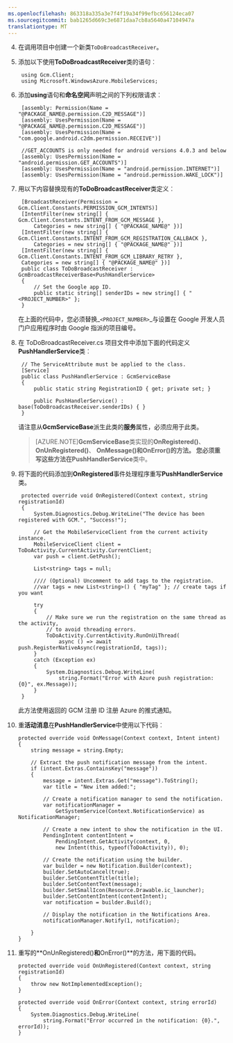 ```yaml
---
ms.openlocfilehash: 863318a335a3e7f4f19a34f99efbc656124eca07
ms.sourcegitcommit: bab1265d669c3e6871daa7cb8a5640a47104947a
translationtype: MT
---
```


4. 在调用项目中创建一个新类`ToDoBroadcastReceiver`。

5. 添加以下使用**ToDoBroadcastReceiver**类的语句︰

        using Gcm.Client;
        using Microsoft.WindowsAzure.MobileServices;

6. 添加**using**语句和**命名空间**声明之间的下列权限请求︰

        [assembly: Permission(Name = "@PACKAGE_NAME@.permission.C2D_MESSAGE")]
        [assembly: UsesPermission(Name = "@PACKAGE_NAME@.permission.C2D_MESSAGE")]
        [assembly: UsesPermission(Name = "com.google.android.c2dm.permission.RECEIVE")]

        //GET_ACCOUNTS is only needed for android versions 4.0.3 and below
        [assembly: UsesPermission(Name = "android.permission.GET_ACCOUNTS")]
        [assembly: UsesPermission(Name = "android.permission.INTERNET")]
        [assembly: UsesPermission(Name = "android.permission.WAKE_LOCK")]

7. 用以下内容替换现有的**ToDoBroadcastReceiver**类定义︰
 
        [BroadcastReceiver(Permission = Gcm.Client.Constants.PERMISSION_GCM_INTENTS)]
        [IntentFilter(new string[] { Gcm.Client.Constants.INTENT_FROM_GCM_MESSAGE }, 
            Categories = new string[] { "@PACKAGE_NAME@" })]
        [IntentFilter(new string[] { Gcm.Client.Constants.INTENT_FROM_GCM_REGISTRATION_CALLBACK }, 
            Categories = new string[] { "@PACKAGE_NAME@" })]
        [IntentFilter(new string[] { Gcm.Client.Constants.INTENT_FROM_GCM_LIBRARY_RETRY }, 
        Categories = new string[] { "@PACKAGE_NAME@" })]
        public class ToDoBroadcastReceiver : GcmBroadcastReceiverBase<PushHandlerService>
        {
            // Set the Google app ID.
            public static string[] senderIDs = new string[] { "<PROJECT_NUMBER>" };
        }

    在上面的代码中，您必须替换_`<PROJECT_NUMBER>`_与设置在 Google 开发人员门户应用程序时由 Google 指派的项目编号。 

8. 在 ToDoBroadcastReceiver.cs 项目文件中添加下面的代码定义**PushHandlerService**类︰
 
        // The ServiceAttribute must be applied to the class.
        [Service] 
        public class PushHandlerService : GcmServiceBase
        {
            public static string RegistrationID { get; private set; }
 
            public PushHandlerService() : base(ToDoBroadcastReceiver.senderIDs) { }
        }

    请注意从**GcmServiceBase**派生此类的**服务**属性，必须应用于此类。

    >[AZURE.NOTE]**GcmServiceBase**类实现的**OnRegistered()**、 **OnUnRegistered()**、 **OnMessage()**和**OnError()**的方法。 您必须重写这些方法在**PushHandlerService**类中。

5. 将下面的代码添加到**OnRegistered**事件处理程序重写**PushHandlerService**类。 

        protected override void OnRegistered(Context context, string registrationId)
        {
            System.Diagnostics.Debug.WriteLine("The device has been registered with GCM.", "Success!");
            
            // Get the MobileServiceClient from the current activity instance.
            MobileServiceClient client = ToDoActivity.CurrentActivity.CurrentClient;           
            var push = client.GetPush();

            List<string> tags = null;

            //// (Optional) Uncomment to add tags to the registration.
            //var tags = new List<string>() { "myTag" }; // create tags if you want

            try
            {
                // Make sure we run the registration on the same thread as the activity, 
                // to avoid threading errors.
                ToDoActivity.CurrentActivity.RunOnUiThread(
                    async () => await push.RegisterNativeAsync(registrationId, tags));
            }
            catch (Exception ex)
            {
                System.Diagnostics.Debug.WriteLine(
                    string.Format("Error with Azure push registration: {0}", ex.Message));                
            }
        }

    此方法使用返回的 GCM 注册 ID 注册 Azure 的推式通知。

10. 重**活动消息**在**PushHandlerService**中使用以下代码︰

        protected override void OnMessage(Context context, Intent intent)
        {          
            string message = string.Empty;

            // Extract the push notification message from the intent.
            if (intent.Extras.ContainsKey("message"))
            {
                message = intent.Extras.Get("message").ToString();
                var title = "New item added:";

                // Create a notification manager to send the notification.
                var notificationManager = 
                    GetSystemService(Context.NotificationService) as NotificationManager;

                // Create a new intent to show the notification in the UI. 
                PendingIntent contentIntent = 
                    PendingIntent.GetActivity(context, 0, 
                    new Intent(this, typeof(ToDoActivity)), 0);           

                // Create the notification using the builder.
                var builder = new Notification.Builder(context);
                builder.SetAutoCancel(true);
                builder.SetContentTitle(title);
                builder.SetContentText(message);
                builder.SetSmallIcon(Resource.Drawable.ic_launcher);
                builder.SetContentIntent(contentIntent);
                var notification = builder.Build();

                // Display the notification in the Notifications Area.
                notificationManager.Notify(1, notification);

            }
        }

12. 重写的**OnUnRegistered()**和**OnError()**的方法，用下面的代码。

        protected override void OnUnRegistered(Context context, string registrationId)
        {
            throw new NotImplementedException();
        }

        protected override void OnError(Context context, string errorId)
        {
            System.Diagnostics.Debug.WriteLine(
                string.Format("Error occurred in the notification: {0}.", errorId));
        }